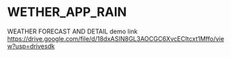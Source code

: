 # WETHER_APP_RAIN
WEATHER FORECAST AND DETAIL demo link
https://drive.google.com/file/d/18dxASIN8GL3AOCGC6XvcECItcxt1Mffo/view?usp=drivesdk

